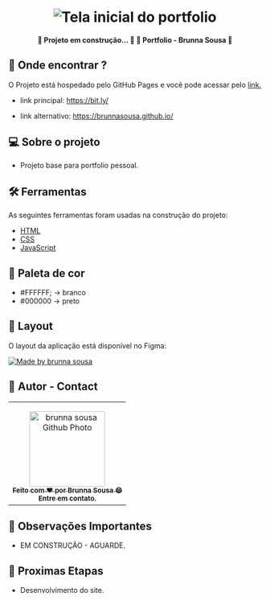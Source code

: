 <h1 align="center">
    <img title="banner-readme" src="./assets/img/" alt="Tela inicial do portfolio" />
</h1>

<h4 align="center"> 
    🚧 Projeto em construção... 🚧
	👾 Portfolio - Brunna Sousa 👾
</h4>

## 🤖 Onde encontrar ?

<p>O Projeto está hospedado pelo GitHub Pages e você pode acessar pelo <a href="#" target="_blank" rel="external">link.</a> </p>

- link principal: https://bit.ly/

- link alternativo: https://brunnasousa.github.io/

## 💻 Sobre o projeto

- Projeto base para portfolio pessoal.

## 🛠 Ferramentas

As seguintes ferramentas foram usadas na construção do projeto:

-   [HTML](https://developer.mozilla.org/pt-BR/docs/Web/HTML)
-   [CSS](https://developer.mozilla.org/pt-BR/docs/Web/CSS)
-   [JavaScript](https://developer.mozilla.org/pt-BR/docs/Web/JavaScript)

## 🎨 Paleta de cor

- #FFFFFF; -> branco
- #000000 -> preto

## 📖 Layout

O layout da aplicação está disponível no Figma:

<a href="#">
  <img alt="Made by brunna sousa" src="https://img.shields.io/badge/Acessar%20Layout%20-Figma-%2304D361">
</a>

## 📝 Autor - Contact

<table>
  <tr>
    <td align="center">
      <p> </p>
      <a href="https://www.linkedin.com/in/brunna-sousa">
        <img src="https://avatars.githubusercontent.com/brunnasousa" width="150px;" alt="brunna sousa Github Photo"/><br>
        <sub> 
          <b>Feito com ❤️ por Brunna Sousa 😄</b><br>
          <b>Entre em contato. <a href=https://www.linkedin.com/in/brunna-sousa/" target="_blank" rel="external"></a> </b>
        </sub>
      </a>
    </td>
  </tr>
</table>

## 👀 Observações Importantes

* EM CONSTRUÇÃO - AGUARDE.

## 📢 Proximas Etapas
- Desenvolvimento do site.